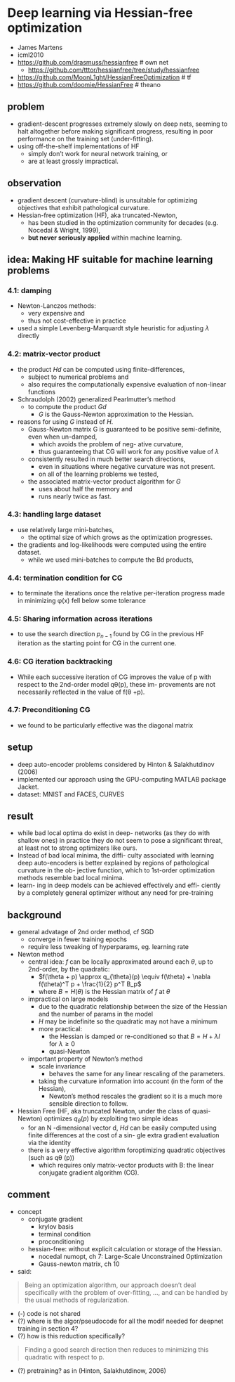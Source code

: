 # Deep learning via Hessian-free optimization
* James Martens
* icml2010
* https://github.com/drasmuss/hessianfree # own net
  * https://github.com/tttor/hessianfree/tree/study/hessianfree
* https://github.com/MoonL1ght/HessianFreeOptimization # tf
* https://github.com/doomie/HessianFree # theano

## problem
* gradient-descent progresses extremely slowly on deep nets,
  seeming to halt altogether before making significant progress,
  resulting in poor performance on the training set (under-fitting).
* using off-the-shelf implementations of HF
  * simply don’t work for neural network training, or
  * are at least grossly impractical.

## observation
* gradient descent (curvature-blind) is unsuitable for optimizing objectives
  that exhibit pathological curvature.
* Hessian-free optimization (HF), aka truncated-Newton,
  * has been studied in the optimization community for decades (e.g. Nocedal & Wright, 1999),
  * **but never seriously applied** within machine learning.

## idea: Making HF suitable for machine learning problems
### 4.1: damping
* Newton-Lanczos methods:
  * very expensive and
  * thus not cost-effective in practice
* used a simple Levenberg-Marquardt style heuristic for adjusting $\lambda$ directly

### 4.2: matrix-vector product
* the product $Hd$ can be computed using finite-differences,
  * subject to numerical problems and
  * also requires the computationally expensive evaluation of non-linear functions
* Schraudolph (2002) generalized Pearlmutter’s method
  * to compute the product $Gd$
    * $G$ is the Gauss-Newton approximation to the Hessian.
* reasons for using $G$ instead of $H$.
  * Gauss-Newton matrix G is guaranteed to be positive semi-definite, even when un-damped,
    * which avoids the problem of neg- ative curvature,
    * thus guaranteeing that CG will work for any positive value of $\lambda$
  * consistently resulted in much better search directions,
    * even in situations where negative curvature was not present.
    * on all of the learning problems we tested,
  * the associated matrix-vector product algorithm for $G$
    * uses about half the memory and
    * runs nearly twice as fast.

### 4.3: handling large dataset
* use relatively large mini-batches,
  * the optimal size of which grows as the optimization progresses.
* the gradients and log-likelihoods were computed using the entire dataset.
  * while we used mini-batches to compute the Bd products,

### 4.4: termination condition for CG
* to terminate the iterations once the relative per-iteration progress made in
  minimizing φ(x) fell below some tolerance

### 4.5: Sharing information across iterations
* to use the search direction $p_{n-1}$ found by CG in the previous HF iteration as
  the starting point for CG in the current one.

### 4.6: CG iteration backtracking
* While each successive iteration of CG improves the value of p with respect to
  the 2nd-order model qθ(p), these im- provements are not necessarily reflected in
  the value of f(θ +p).

### 4.7: Preconditioning CG
* we found to be particularly effective was the diagonal matrix

## setup
* deep auto-encoder problems considered by Hinton & Salakhutdinov (2006)
* implemented our approach using the GPU-computing MATLAB package Jacket.
* dataset:
  MNIST and FACES, CURVES

## result
* while bad local optima do exist in deep-
networks (as they do with shallow ones) in practice they do
not seem to pose a significant threat, at least not to strong
optimizers like ours.
* Instead of bad local minima, the diffi-
culty associated with learning deep auto-encoders is better
explained by regions of pathological curvature in the ob-
jective function, which to 1st-order optimization methods
resemble bad local minima.
* learn-
ing in deep models can be achieved effectively and effi-
ciently by a completely general optimizer without any need
for pre-training

## background
* general advatage of 2nd order method, cf SGD
  * converge in fewer training epochs
  * require less tweaking of hyperparams, eg. learning rate
* Newton method
  * central idea:
    $f$ can be locally approximated around each $\theta$, up to 2nd-order, by the quadratic:
    * $f(\theta + p) \approx q_{\theta}(p) \equiv f(\theta) + \nabla f(\theta)^T p + \frac{1}{2} p^T B_p$
    * where $B = H(\theta)$ is the Hessian matrix of $f$ at $\theta$
  * impractical on large models
    * due to the quadratic relationship between the size of the Hessian and the number of params in the model
    * $H$ may be indefinite so the quadratic may not have a minimum
    * more practical:
      * the Hessian is damped or re-conditioned so that $B = H + \lambda I$ for $\lambda \ge 0$
      * quasi-Newton
  * important property of Newton’s method
    * scale invariance
      *  behaves the same for any linear rescaling of the parameters.
    * taking the curvature information into account (in the form of the Hessian),
      * Newton’s method rescales the gradient so it is a much more sensible direction to follow.
* Hessian Free (HF, aka truncated Newton, under the class of quasi-Newton)
  optimizes $q_{\theta}(p)$ by exploiting two simple ideas
  * for an N -dimensional vector d,
    $Hd$ can be easily computed using finite differences at the cost of a sin-
    gle extra gradient evaluation via the identity
  * there is a very effective algorithm foroptimizing quadratic objectives (such as qθ (p))
    * which requires only matrix-vector products with B:
      the linear conjugate gradient algorithm (CG).

## comment
* concept
  * conjugate gradient
    * krylov basis
    * terminal condition
    * proconditioning
  * hessian-free: without explicit calculation or storage of the Hessian.
    * nocedal numopt, ch 7: Large-Scale Unconstrained Optimization
    * Gauss-newton matrix, ch 10
* said:
> Being an optimization algorithm, our approach doesn’t deal specifically with the problem of over-fitting, ...,
  and can be handled by the usual methods of regularization.
* (-) code is not shared
* (?) where is the algor/pseudocode for all the modif needed for deepnet training in section 4?
* (?) how is this reduction specifically?
> Finding a good search direction then reduces to minimizing this quadratic with respect to p.
* (?) pretraining? as in (Hinton, Salakhutdinow, 2006)

